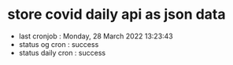 # store covid daily api as json data

- last cronjob : Monday, 28 March 2022 13:23:43
- status og cron : success
- status daily cron : success
      
      